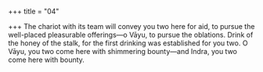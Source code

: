 +++
title = "04"

+++
The chariot with its team will convey you two here for aid, to pursue the  well-placed pleasurable offerings—o Vāyu, to pursue the oblations.
Drink of the honey of the stalk, for the first drinking was established for  you two.
O Vāyu, you two come here with shimmering bounty—and Indra, you  two come here with bounty.